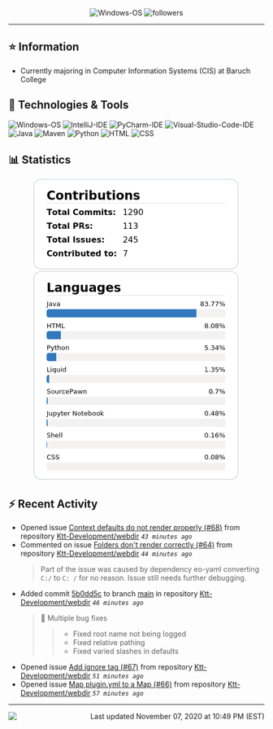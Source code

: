 <div align="center">
    <img 
        src="https://img.shields.io/badge/OS-Windows-informational?style=for-the-badge&color=3278be"
        alt="Windows-OS">
    <img 
        src="https://img.shields.io/github/followers/katsute?color=3278be&style=for-the-badge"
        alt="followers">
</div>

<hr>

## ⭐ Information

 - Currently majoring in Computer Information Systems (CIS) at Baruch College

## 🔧 Technologies & Tools

<img 
    src="https://img.shields.io/badge/OS-Windows-informational?style=flat-square&color=3278be"
    alt="Windows-OS">
<img 
    src="https://img.shields.io/badge/Editor-IntelliJ_IDEA-informational?style=flat-square&logo=intellij-idea&logoColor=white&color=3278be"
    alt="IntelliJ-IDE">
<img 
    src="https://img.shields.io/badge/Editor-PyCharm-informational?style=flat-square&logo=pycharm&logoColor=white&color=3278be"
    alt="PyCharm-IDE">
<img 
    src="https://img.shields.io/badge/Editor-Visual_Studio_Code-informational?style=flat-square&logo=Visual-Studio-Code&logoColor=white&color=3278be"
    alt="Visual-Studio-Code-IDE">
<img 
    src="https://img.shields.io/badge/Code-Java-informational?style=flat-square&logo=java&logoColor=white&color=3278be"
    alt="Java">
<img 
    src="https://img.shields.io/badge/Tools-Maven-informational?style=flat-square&logo=apache-maven&logoColor=white&color=3278be"
    alt="Maven">
<img 
    src="https://img.shields.io/badge/Code-Python-informational?style=flat-square&logo=python&logoColor=white&color=3278be"
    alt="Python">
<img 
    src="https://img.shields.io/badge/Code-HTML-informational?style=flat-square&logo=html5&logoColor=white&color=3278be"
    alt="HTML">
<img 
    src="https://img.shields.io/badge/Code-CSS-informational?style=flat-square&logo=css-wizardry&logoColor=white&color=3278be"
    alt="CSS">

## 📊 Statistics
<div align="center">
    <a href="https://github.com/Katsute/">
        <img src="https://github.com/Katsute/Katsute/blob/main/contributions.png">
    </a>
    <a href="https://github.com/Katsute/">
        <img src="https://github.com/Katsute/Katsute/blob/main/languages.png">
    </a>
</div>

## ⚡ Recent Activity

 - Opened issue [Context defaults do not render properly (#68)](https://github.com/Ktt-Development/webdir/issues/68) from repository [Ktt-Development/webdir](https://github.com/Ktt-Development/webdir)  *`43 minutes ago`*
 - Commented on issue [Folders don't render correctly (#64)](https://github.com/Ktt-Development/webdir/issues/64#issuecomment-723524025) from repository [Ktt-Development/webdir](https://github.com/Ktt-Development/webdir)  *`44 minutes ago`*
   > Part of the issue was caused by dependency eo-yaml converting `C:/` to `C: /` for no reason. Issue still needs further debugging.
 - Added commit [5b0dd5c](https://github.com/Ktt-Development/webdir/commit/5b0dd5cf0673348521e61a1265717e1c773e188b) to branch [main](https://github.com/Ktt-Development/webdir/tree/main) in repository [Ktt-Development/webdir](https://github.com/Ktt-Development/webdir)  *`46 minutes ago`*
   > 🐞 Multiple bug fixes
   >  > - Fixed root name not being logged
   >  > - Fixed relative pathing
   >  > - Fixed varied slashes in defaults
 - Opened issue [Add ignore tag (#67)](https://github.com/Ktt-Development/webdir/issues/67) from repository [Ktt-Development/webdir](https://github.com/Ktt-Development/webdir)  *`51 minutes ago`*
 - Opened issue [Map plugin.yml to a Map (#66)](https://github.com/Ktt-Development/webdir/issues/66) from repository [Ktt-Development/webdir](https://github.com/Ktt-Development/webdir)  *`57 minutes ago`*

---
<img align="left" src="https://github.com/Katsute/Katsute/workflows/Update%20README.md/badge.svg"><p align="right">Last updated November 07, 2020 at 10:49 PM (EST)</p>
